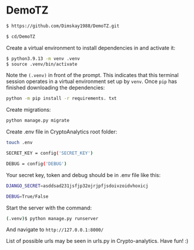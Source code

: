 # DemoTZ

```sh
$ https://github.com/Dimskay1988/DemoTZ.git
```

```sh
$ cd/DemoTZ
```

Create a virtual environment to install dependencies in and activate it:

```sh
$ python3.9.13 -m venv .venv
$ source .venv/bin/activate
```


Note the `(.venv)` in front of the prompt. This indicates that this terminal
session operates in a virtual environment set up by `venv`.
Once `pip` has finished downloading the dependencies:

```sh
python -m pip install -r requirements. txt
```

Create migrations:


```sh
python manage.py migrate
```

Create .env file in CryptoAnalytics root folder:

```sh
touch .env
```

```sh
SECRET_KEY = config('SECRET_KEY')
```

```sh
DEBUG = config('DEBUG')
```



Your secret key, token and debug should be in .env file like this:

```sh
DJANGO_SECRET=asddsad231jsfjp32ojrjpfjsdoivzoidvhoxicj 
```

```sh
DEBUG=True/False
```
Start the server with the command:
```sh
(.venv)$ python manage.py runserver
```

And navigate to `http://127.0.0.1:8000/`

List of possible urls may be seen in urls.py in Crypto-analytics.
Have fun! :)

